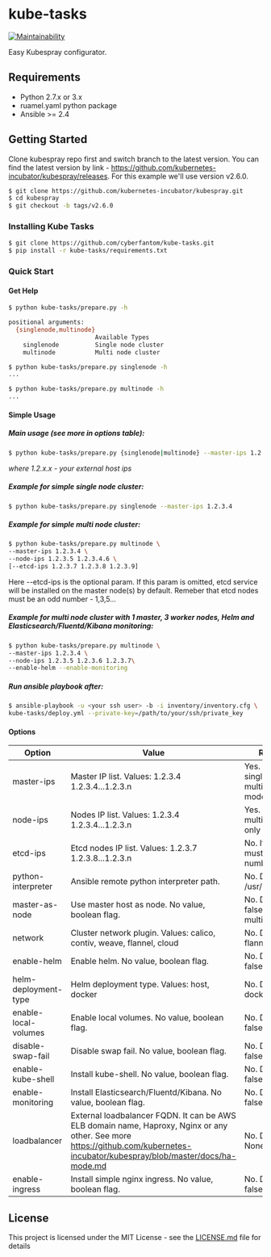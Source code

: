 # kube-tasks
[![Maintainability](https://api.codeclimate.com/v1/badges/757a5b3f07442971d4df/maintainability)](https://codeclimate.com/github/cyberfantom/kube-tasks/maintainability)

Easy Kubespray configurator.

## Requirements
- Python 2.7.x or 3.x
- ruamel.yaml python package
- Ansible >= 2.4

## Getting Started
Clone kubespray repo first and switch branch to the latest version. You can find the latest version by link - https://github.com/kubernetes-incubator/kubespray/releases. For this example we'll use version v2.6.0.
```bash
$ git clone https://github.com/kubernetes-incubator/kubespray.git
$ cd kubespray
$ git checkout -b tags/v2.6.0
```
### Installing Kube Tasks
```bash
$ git clone https://github.com/cyberfantom/kube-tasks.git
$ pip install -r kube-tasks/requirements.txt
```

### Quick Start
#### Get Help
```bash
$ python kube-tasks/prepare.py -h

positional arguments:
  {singlenode,multinode}
                        Available Types
    singlenode          Single node cluster
    multinode           Multi node cluster

$ python kube-tasks/prepare.py singlenode -h
...

$ python kube-tasks/prepare.py multinode -h
...
```

#### Simple Usage
##### Main usage (see more in options table):
```bash
$ python kube-tasks/prepare.py {singlenode|multinode} --master-ips 1.2.3.4 [options]
```
*where 1.2.x.x - your external host ips*

##### Example for simple single node cluster:
```bash
$ python kube-tasks/prepare.py singlenode --master-ips 1.2.3.4
```
##### Example for simple multi node cluster:
```bash
$ python kube-tasks/prepare.py multinode \
--master-ips 1.2.3.4 \
--node-ips 1.2.3.5 1.2.3.4.6 \
[--etcd-ips 1.2.3.7 1.2.3.8 1.2.3.9]
```
Here --etcd-ips is the optional param. If this param is omitted, etcd service will be installed on the master node(s) by default.
Remeber that etcd nodes must be an odd number - 1,3,5...
##### Example for multi node cluster with 1 master, 3 worker nodes, Helm and Elasticsearch/Fluentd/Kibana monitoring:
```bash
$ python kube-tasks/prepare.py multinode \
--master-ips 1.2.3.4 \
--node-ips 1.2.3.5 1.2.3.6 1.2.3.7\
--enable-helm --enable-monitoring
```
##### Run ansible playbook after:
```bash
$ ansible-playbook -u <your ssh user> -b -i inventory/inventory.cfg \
kube-tasks/deploy.yml --private-key=/path/to/your/ssh/private_key
```
#### Options
| Option  | Value |Required |
| ------------- | ------------- |------------- |
| master-ips  | Master IP list. Values: 1.2.3.4 1.2.3.4...1.2.3.n  | Yes. For singlenode and multionode modes  |
| node-ips  | Nodes IP list. Values: 1.2.3.4 1.2.3.4...1.2.3.n  | Yes. For multinode mode only  |
| etcd-ips  | Etcd nodes IP list. Values: 1.2.3.7 1.2.3.8...1.2.3.n  | No. If defined must be an odd number  |
| python-interpreter  | Ansible remote python interpreter path.  | No. Default: /usr/bin/python3  |
| master-as-node | Use master host as node. No value, boolean flag.| No. Default: false (for multinode)|
| network | Cluster network plugin. Values: calico, contiv, weave, flannel, cloud | No. Default: flannel|
| enable-helm | Enable helm. No value, boolean flag. | No. Default: false|
| helm-deployment-type | Helm deployment type. Values: host, docker | No. Default: docker|
| enable-local-volumes | Enable local volumes. No value, boolean flag.|  No. Default: false|
| disable-swap-fail | Disable swap fail. No value, boolean flag. |No. Default: false|
| enable-kube-shell | Install kube-shell. No value, boolean flag. | No. Default: false |
| enable-monitoring | Install Elasticsearch/Fluentd/Kibana. No value, boolean flag. | No. Default: false |
| loadbalancer | External loadbalancer FQDN. It can be AWS ELB domain name, Haproxy, Nginx or any other. See more https://github.com/kubernetes-incubator/kubespray/blob/master/docs/ha-mode.md | No. Default: None |
| enable-ingress | Install simple nginx ingress. No value, boolean flag. | No. Default: false |


## License

This project is licensed under the MIT License - see the [LICENSE.md](LICENSE.md) file for details
